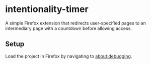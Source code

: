 # intentionality-timer
A simple Firefox extension that redirects user-specified pages to an intermediary page with a countdown before allowing access.

## Setup
Load the project in Firefox by navigating to [about:debugging](about:debugging).
